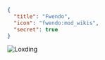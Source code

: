 ```json
{
  "title": "Fwendo",
  "icon": "fwendo:mod_wikis",
  "secret": true
}
```
![Loxding](fwendo:creators/loxding2.png,fit)